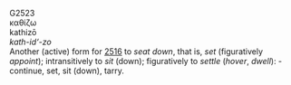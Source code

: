 <body>
  <p>G2523<br>  καθίζω  <br> kathizō  <br><i>kath-id‘-zo </i><br>Another (active) form for <a href="g2516.htm">2516</a>  to <i>seat</i> <i>down</i>, that is, <i>set</i> (figuratively <i>appoint</i>); intransitively to <i>sit</i> (down); figuratively to <i>settle</i> (<i>hover</i>, <i>dwell</i>): - continue, set, sit (down), tarry.<br></p>
 </body>